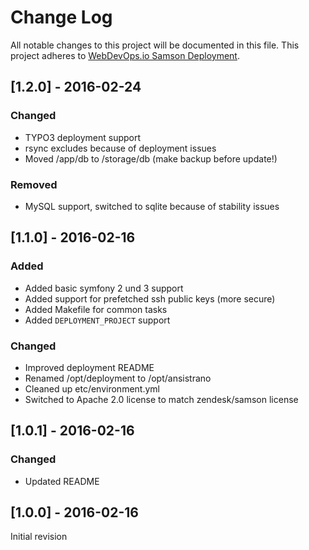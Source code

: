 # Change Log
All notable changes to this project will be documented in this file.
This project adheres to [WebDevOps.io Samson Deployment](https://github.com/webdevops/samson-deployment).

## [1.2.0] - 2016-02-24
### Changed
- TYPO3 deployment support 
- rsync excludes because of deployment issues
- Moved /app/db to /storage/db (make backup before update!)

### Removed
- MySQL support, switched to sqlite because of stability issues

## [1.1.0] - 2016-02-16
### Added
- Added basic symfony 2 und 3 support
- Added support for prefetched ssh public keys (more secure) 
- Added Makefile for common tasks
- Added `DEPLOYMENT_PROJECT` support

### Changed
- Improved deployment README
- Renamed /opt/deployment to /opt/ansistrano
- Cleaned up etc/environment.yml
- Switched to Apache 2.0 license to match zendesk/samson license

## [1.0.1] - 2016-02-16
### Changed
- Updated README

## [1.0.0] - 2016-02-16
Initial revision
